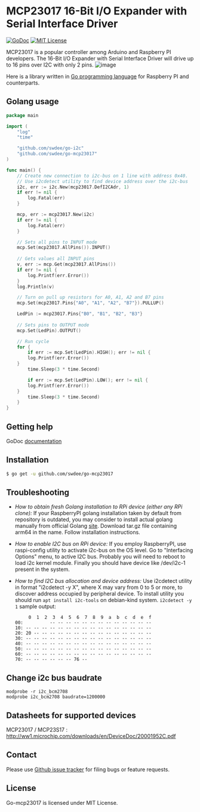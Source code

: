 MCP23017 16-Bit I/O Expander with Serial Interface Driver
============================================================

[![GoDoc](https://godoc.org/github.com/swdee/go-mcp23017?status.svg)](https://godoc.org/github.com/swdee/go-mcp23017)
[![MIT License](http://img.shields.io/badge/License-MIT-yellow.svg)](./LICENSE)

MCP23017 is a popular controller among Arduino and Raspberry PI developers.
The 16-Bit I/O Expander with Serial Interface Driver will drive up to 16 pins over I2C with only 2 pins.
![image](https://raw.github.com/swdee/go-mcp23017/master/mcp23017.jpg)

Here is a library written in [Go programming language](https://golang.org/) for Raspberry PI and counterparts.

Golang usage
------------


```go
package main

import (
	"log"
	"time"

	"github.com/swdee/go-i2c"
	"github.com/swdee/go-mcp23017"
)

func main() {
    // Create new connection to i2c-bus on 1 line with address 0x40.
    // Use i2cdetect utility to find device address over the i2c-bus
    i2c, err := i2c.New(mcp23017.DefI2CAdr, 1)
    if err != nil {
        log.Fatal(err)
    }

    mcp, err := mcp23017.New(i2c)
    if err != nil {
        log.Fatal(err)
    }

    // Sets all pins to INPUT mode
    mcp.Set(mcp23017.AllPins()).INPUT()
    
    // Gets values all INPUT pins
    v, err := mcp.Get(mcp23017.AllPins())
    if err != nil {
    	log.Printf(err.Error())
    }
    log.Println(v)

    // Turn on pull up resistors for A0, A1, A2 and B7 pins
    mcp.Set(mcp23017.Pins{"A0", "A1", "A2", "B7"}).PULLUP()

    LedPin := mcp23017.Pins{"B0", "B1", "B2", "B3"}
    
    // Sets pins to OUTPUT mode
    mcp.Set(LedPin).OUTPUT()

    // Run cycle
    for {
        if err := mcp.Set(LedPin).HIGH(); err != nil {
		log.Printf(err.Error())
	}
        time.Sleep(3 * time.Second)

        if err := mcp.Set(LedPin).LOW(); err != nil {
		log.Printf(err.Error())
	}
        time.Sleep(3 * time.Second)
    }
}
```


Getting help
------------

GoDoc [documentation](http://godoc.org/github.com/googolgl/go-mcp23017)

Installation
------------

```bash
$ go get -u github.com/swdee/go-mcp23017
```

Troubleshooting
--------------

- *How to obtain fresh Golang installation to RPi device (either any RPi clone):*
If your RaspberryPI golang installation taken by default from repository is outdated, you may consider
to install actual golang manually from official Golang [site](https://golang.org/dl/). Download
tar.gz file containing arm64 in the name. Follow installation instructions.

- *How to enable I2C bus on RPi device:*
If you employ RaspberryPI, use raspi-config utility to activate i2c-bus on the OS level.
Go to "Interfacing Options" menu, to active I2C bus.
Probably you will need to reboot to load i2c kernel module.
Finally you should have device like /dev/i2c-1 present in the system.

- *How to find I2C bus allocation and device address:*
Use i2cdetect utility in format "i2cdetect -y X", where X may vary from 0 to 5 or more,
to discover address occupied by peripheral device. To install utility you should run
`apt install i2c-tools` on debian-kind system. `i2cdetect -y 1` sample output:
	```
	     0  1  2  3  4  5  6  7  8  9  a  b  c  d  e  f
	00:          -- -- -- -- -- -- -- -- -- -- -- -- --
	10: -- -- -- -- -- -- -- -- -- -- -- -- -- -- -- --
	20: 20 -- -- -- -- -- -- -- -- -- -- -- -- -- -- --
	30: -- -- -- -- -- -- -- -- -- -- -- -- -- -- -- --
	40: -- -- -- -- -- -- -- -- -- -- -- -- -- -- -- --
	50: -- -- -- -- -- -- -- -- -- -- -- -- -- -- -- --
	60: -- -- -- -- -- -- -- -- -- -- -- -- -- -- -- --
	70: -- -- -- -- -- -- 76 --    
	```

Change i2c bus baudrate
------------

```
modprobe -r i2c_bcm2708
modprobe i2c_bcm2708 baudrate=1200000
```

Datasheets for supported devices
------------

MCP23017 / MCP23S17 :
http://ww1.microchip.com/downloads/en/DeviceDoc/20001952C.pdf


Contact
-------

Please use [Github issue tracker](https://github.com/googolgl/go-mcp23017/issues) for filing bugs or feature requests.


License
-------

Go-mcp23017 is licensed under MIT License.
